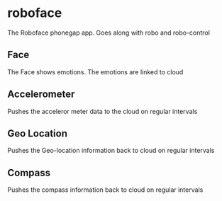 roboface
========

The Roboface phonegap app. Goes along with robo and robo-control

## Face ##

The Face shows emotions. The emotions are linked to cloud


## Accelerometer ##

Pushes the acceleror meter data to the cloud on regular intervals


## Geo Location ##

Pushes the Geo-location information back to cloud on regular intervals


## Compass ##

Pushes the compass information back to cloud on regular intervals



